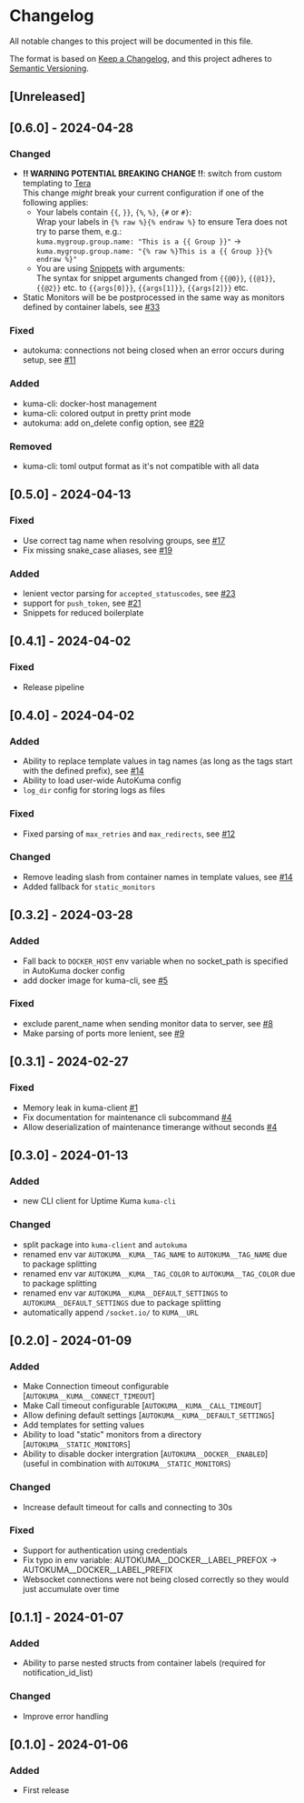 # Changelog

All notable changes to this project will be documented in this file.

The format is based on [Keep a Changelog](https://keepachangelog.com/en/1.0.0/),
and this project adheres to [Semantic Versioning](https://semver.org/spec/v2.0.0.html).

## [Unreleased]

## [0.6.0] - 2024-04-28
### Changed
- **!! WARNING POTENTIAL BREAKING CHANGE !!**: switch from custom templating to [Tera](https://keats.github.io/tera/docs/#introduction)  
  This change *might* break your current configuration if one of the following applies:
  - Your labels contain `{{`, `}}`, `{%`, `%}`, `{#` or `#}`:  
    Wrap your labels in `{% raw %}{% endraw %}` to ensure Tera does not try to parse them, e.g.:  
      `kuma.mygroup.group.name: "This is a {{ Group }}"` -> `kuma.mygroup.group.name: "{% raw %}This is a {{ Group }}{% endraw %}"`
  - You are using [Snippets](https://github.com/BigBoot/AutoKuma#snippets) with arguments:  
    The syntax for snippet arguments changed from `{{@0}}`, `{{@1}}`, `{{@2}}` etc. to `{{args[0]}}`, `{{args[1]}}`, `{{args[2]}}` etc.
- Static Monitors will be be postprocessed in the same way as monitors defined by container labels, see [#33](https://github.com/BigBoot/AutoKuma/issues/33)

### Fixed
- autokuma: connections not being closed when an error occurs during setup, see [#11](https://github.com/BigBoot/AutoKuma/issues/11)

### Added
- kuma-cli: docker-host management
- kuma-cli: colored output in pretty print mode
- autokuma: add on_delete config option, see [#29](https://github.com/BigBoot/AutoKuma/issues/29)

### Removed
- kuma-cli: toml output format as it's not compatible with all data

## [0.5.0] - 2024-04-13
### Fixed
- Use correct tag name when resolving groups, see [#17](https://github.com/BigBoot/AutoKuma/issues/17)
- Fix missing snake_case aliases, see [#19](https://github.com/BigBoot/AutoKuma/issues/19)

### Added
- lenient vector parsing for `accepted_statuscodes`, see [#23](https://github.com/BigBoot/AutoKuma/issues/23)
- support for `push_token`, see [#21](https://github.com/BigBoot/AutoKuma/issues/21)
- Snippets for reduced boilerplate

## [0.4.1] - 2024-04-02
### Fixed
- Release pipeline

## [0.4.0] - 2024-04-02
### Added
- Ability to replace template values in tag names (as long as the tags start with the defined prefix), see [#14](https://github.com/BigBoot/AutoKuma/issues/14)
- Ability to load user-wide AutoKuma config
- `log_dir` config for storing logs as files

### Fixed
- Fixed parsing of `max_retries` and `max_redirects`, see [#12](https://github.com/BigBoot/AutoKuma/issues/12)

### Changed
- Remove leading slash from container names in template values, see [#14](https://github.com/BigBoot/AutoKuma/issues/14)
- Added fallback for `static_monitors`

## [0.3.2] - 2024-03-28
### Added
- Fall back to `DOCKER_HOST` env variable when no socket_path is specified in AutoKuma docker config
- add docker image for kuma-cli, see [#5](https://github.com/BigBoot/AutoKuma/issues/5)

### Fixed
- exclude parent_name when sending monitor data to server, see [#8](https://github.com/BigBoot/AutoKuma/issues/8)
- Make parsing of ports more lenient, see [#9](https://github.com/BigBoot/AutoKuma/issues/9)

  
## [0.3.1] - 2024-02-27
### Fixed
- Memory leak in kuma-client [#1](https://github.com/BigBoot/AutoKuma/issues/1)
- Fix documentation for maintenance cli subcommand [#4](https://github.com/BigBoot/AutoKuma/issues/4)
- Allow deserialization of maintenance timerange without seconds [#4](https://github.com/BigBoot/AutoKuma/issues/4)

## [0.3.0] - 2024-01-13
### Added
- new CLI client for Uptime Kuma `kuma-cli`

### Changed
- split package into `kuma-client` and `autokuma`
- renamed env var `AUTOKUMA__KUMA__TAG_NAME` to `AUTOKUMA__TAG_NAME` due to package splitting
- renamed env var `AUTOKUMA__KUMA__TAG_COLOR` to `AUTOKUMA__TAG_COLOR` due to package splitting
- renamed env var `AUTOKUMA__KUMA__DEFAULT_SETTINGS` to `AUTOKUMA__DEFAULT_SETTINGS` due to package splitting
- automatically append `/socket.io/` to `KUMA__URL`

## [0.2.0] - 2024-01-09
### Added
- Make Connection timeout configurable [`AUTOKUMA__KUMA__CONNECT_TIMEOUT`]
- Make Call timeout configurable [`AUTOKUMA__KUMA__CALL_TIMEOUT`]
- Allow defining default settings [`AUTOKUMA__KUMA__DEFAULT_SETTINGS`]
- Add templates for setting values
- Ability to load "static" monitors from a directory [`AUTOKUMA__STATIC_MONITORS`]
- Ability to disable docker intergration [`AUTOKUMA__DOCKER__ENABLED`] (useful in combination with `AUTOKUMA__STATIC_MONITORS`)


### Changed
- Increase default timeout for calls and connecting to 30s

### Fixed
- Support for authentication using credentials
- Fix typo in env variable: AUTOKUMA__DOCKER__LABEL_PREFOX -> AUTOKUMA__DOCKER__LABEL_PREFIX
- Websocket connections were not being closed correctly so they would just accumulate over time

## [0.1.1] - 2024-01-07

### Added
- Ability to parse nested structs from container labels (required for notification_id_list)

### Changed
- Improve error handling

## [0.1.0] - 2024-01-06

### Added
- First release

